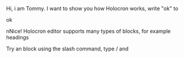 Hi, i am Tommy. I want to show you how Holocron works, write "ok" to

ok

nNice! Holocron editor supports many types of blocks, for example headings

Try an block using the slash command, type / and